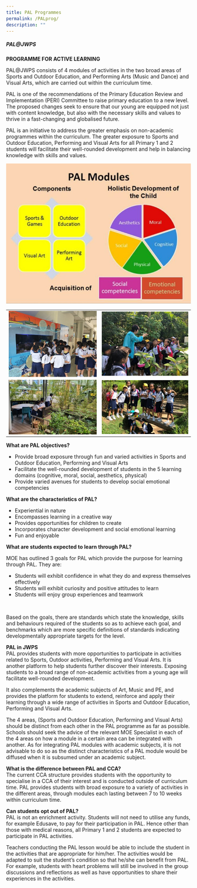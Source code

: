 ```yaml
---
title: PAL Programmes
permalink: /PALprog/
description: ""
---
```

##### PAL@JWPS

**PROGRAMME FOR ACTIVE LEARNING**

PAL@JWPS consists of 4 modules of activities in the two broad areas of Sports and Outdoor Education, and Performing Arts (Music and Dance) and Visual Arts, which are carried out within the curriculum time.<br>

PAL is one of the recommendations of the Primary Education Review and Implementation (PERI) Committee to raise primary education to a new level. The proposed changes seek to ensure that our young are equipped not just with content knowledge, but also with the necessary skills and values to thrive in a fast-changing and globalised future.<br>

PAL is an initiative to address the greater emphasis on non-academic programmes within the curriculum. The greater exposure to Sports and Outdoor Education, Performing and Visual Arts for all Primary 1 and 2 students will facilitate their well-rounded development and help in balancing knowledge with skills and values.<br>


![](/images/PAL.jpg)



|  |  |
| -------- | -------- |
|  ![](/images/PAL/PAL%201.jpg)    |   ![](/images/PAL/PAL%202.jpg)   |
| ![](/images/PAL/PAL%203.jpg) |  ![](/images/PAL/PAL%204.jpg)|



**What are PAL objectives?**<br>

* Provide broad exposure through fun and varied activities in Sports and Outdoor Education, Performing and Visual Arts 
* Facilitate the well-rounded development of students in the 5 learning domains (cognitive, moral, social, aesthetics, physical) 
* Provide varied avenues for students to develop social emotional competencies

**What are the characteristics of PAL?**<br>
* Experiential in nature
* Encompasses learning in a creative way
* Provides opportunities for children to create
* Incorporates character development and social emotional learning
* Fun and enjoyable

**What are students expected to learn through PAL?**<br>

MOE has outlined 3 goals for PAL which provide the purpose for learning through PAL. They are:
* Students will exhibit confidence in what they do and express themselves effectively
* Students will exhibit curiosity and positive attitudes to learn
* Students will enjoy group experiences and teamwork
<br>

Based on the goals, there are standards which state the knowledge, skills and behaviours required of the students so as to achieve each goal, and benchmarks which are more specific definitions of standards indicating developmentally appropriate targets for the level.<br>

**PAL in JWPS**
<br>
PAL provides students with more opportunities to participate in activities related to Sports, Outdoor activities, Performing and Visual Arts. It is another platform to help students further discover their interests. Exposing students to a broad range of non-academic activities from a young age will facilitate well-rounded development.<br>

It also complements the academic subjects of Art, Music and PE, and provides the platform for students to extend, reinforce and apply their learning through a wide range of activities in Sports and Outdoor Education, Performing and Visual Arts.<br>

The 4 areas, (Sports and Outdoor Education, Performing and Visual Arts) should be distinct from each other in the PAL programme as far as possible. Schools should seek the advice of the relevant MOE Specialist in each of the 4 areas on how a module in a certain area can be integrated with another. As for integrating PAL modules with academic subjects, it is not advisable to do so as the distinct characteristics of a PAL module would be diffused when it is subsumed under an academic subject.<br>

**What is the difference between PAL and CCA?**
<br>
The current CCA structure provides students with the opportunity to specialise in a CCA of their interest and is conducted outside of curriculum time. PAL provides students with broad exposure to a variety of activities in the different areas, through modules each lasting between 7 to 10 weeks within curriculum time.<br>

**Can students opt out of PAL?**
<br>
PAL is not an enrichment activity. Students will not need to utilise any funds, for example Edusave, to pay for their participation in PAL. Hence other than those with medical reasons, all Primary 1 and 2 students are expected to participate in PAL activities.<br>

Teachers conducting the PAL lesson would be able to include the student in the activities that are appropriate for him/her. The activities would be adapted to suit the student’s condition so that he/she can benefit from PAL. For example, students with heart problems will still be involved in the group discussions and reflections as well as have opportunities to share their experiences in the activities.